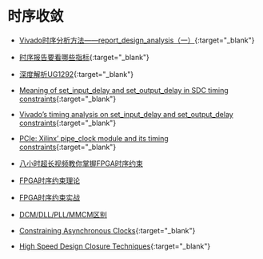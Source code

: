 时序收敛
===

- [Vivado时序分析方法——report_design_analysis（一）](vivado-timing-analysis-report_design_analysis.md){:target="_blank"}

- [时序报告要看哪些指标](metrics-in-timing-report.md){:target="_blank"}

- [深度解析UG1292](ug1292-deep-analysis.md){:target="_blank"}

- [Meaning of set_input_delay and set_output_delay in SDC timing constraints](http://billauer.co.il/blog/2017/04/io-timing-constraints-meaning/){:target="_blank"}

- [Vivado’s timing analysis on set_input_delay and set_output_delay constraints](http://billauer.co.il/blog/2017/04/io-timing-vivado-calculation/){:target="_blank"}

- [PCIe: Xilinx’ pipe_clock module and its timing constraints](http://billauer.co.il/blog/2017/02/pipe-clock-pcie-xilinx/){:target="_blank"}

- [八小时超长视频教你掌握FPGA时序约束](fpga-timing-constraint-video-8h.md) 

- [FPGA时序约束理论](fpga-timing-constraint-theory.md)

- [FPGA时序约束实战](fpga-timing-constraint-practice.md)

- [DCM/DLL/PLL/MMCM区别](dcm-dll-pll-mmcm.md)

- [Constraining Asynchronous Clocks](https://forums.xilinx.com/t5/Adaptable-Advantage-Blog/Constraining-Asynchronous-Clocks/ba-p/657880){:target="_blank"}

- [High Speed Design Closure Techniques](tech/fpga/xilinx/vivado/timing/xilinx-vivado-expert-series-timing-closure-webinar.pdf){:target="_blank"}